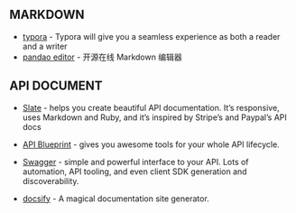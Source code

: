## MARKDOWN

* [typora](https://typora.io/) - Typora will give you a seamless experience as both a reader and a writer
* [pandao editor](https://pandao.github.io/editor.md/) - 开源在线 Markdown 编辑器

## API DOCUMENT

* [Slate](https://github.com/tripit/slate) - helps you create beautiful API documentation. It’s responsive, uses Markdown and Ruby, and it’s inspired by Stripe’s and Paypal’s API docs

* [API Blueprint](https://apiblueprint.org/) - gives you awesome tools for your whole API lifecycle.
* [Swagger](http://swagger.io/) - simple and powerful interface to your API. Lots of automation, API tooling, and even client SDK generation and discoverability.
* [docsify](https://docsify.js.org) - A magical documentation site generator.